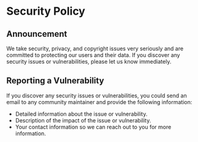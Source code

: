 # Security Policy

## Announcement

We take security, privacy, and copyright issues very seriously and are committed to protecting our users and their data. If you discover any security issues or vulnerabilities, please let us know immediately.

## Reporting a Vulnerability

If you discover any security issues or vulnerabilities, you could send an email to any community maintainer and provide the following information:

* Detailed information about the issue or vulnerability.
* Description of the impact of the issue or vulnerability.
* Your contact information so we can reach out to you for more information.
